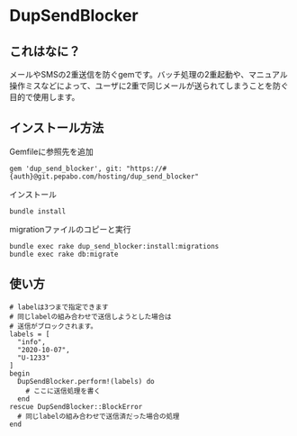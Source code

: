 # DupSendBlocker

## これはなに？
メールやSMSの2重送信を防ぐgemです。バッチ処理の2重起動や、マニュアル操作ミスなどによって、ユーザに2重で同じメールが送られてしまうことを防ぐ目的で使用します。

## インストール方法
Gemfileに参照先を追加
```
gem 'dup_send_blocker', git: "https://#{auth}@git.pepabo.com/hosting/dup_send_blocker"
```

インストール
```
bundle install
```

migrationファイルのコピーと実行
```
bundle exec rake dup_send_blocker:install:migrations
bundle exec rake db:migrate
```

## 使い方
```
# labelは3つまで指定できます
# 同じlabelの組み合わせで送信しようとした場合は
# 送信がブロックされます。
labels = [
  "info",
  "2020-10-07",
  "U-1233"
]
begin
  DupSendBlocker.perform!(labels) do
    # ここに送信処理を書く
  end
rescue DupSendBlocker::BlockError
  # 同じlabelの組み合わせで送信済だった場合の処理
end
```

